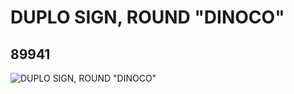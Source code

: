 # DUPLO SIGN, ROUND "DINOCO"
## 89941
![DUPLO SIGN, ROUND "DINOCO"](https://lc-www-live-s.legocdn.com/media/bricks/5/2/4581375.jpg)